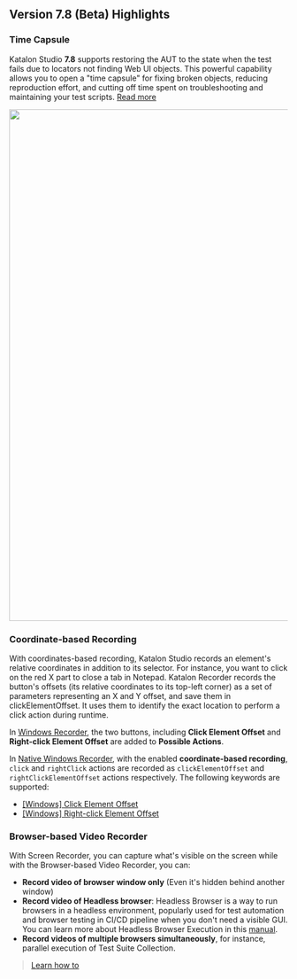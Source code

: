 ## Version 7.8 (Beta) Highlights

### Time Capsule 

Katalon Studio **7.8** supports restoring the AUT to the state when the test fails due to locators not finding Web UI objects. This powerful capability allows you to open a "time capsule" for fixing broken objects, reducing reproduction effort, and cutting off time spent on troubleshooting and maintaining your test scripts. [Read more](https://docs.katalon.com/katalon-studio/docs/time-capsule.html)

<img src="https://github.com/katalon-studio/docs-images/raw/master/katalon-studio/docs/time-capsule/test-suite-fail.gif" width=924>

### Coordinate-based Recording

With coordinates-based recording, Katalon Studio records an element's relative coordinates in addition to its selector. For instance, you want to click on the red X part to close a tab in Notepad. Katalon Recorder records the button's offsets (its relative coordinates to its top-left corner) as a set of parameters representing an X and Y offset, and save them in clickElementOffset. It uses them to identify the exact location to perform a click action during runtime.

In [Windows Recorder](https://docs.katalon.com/katalon-studio/docs/windows-recorder-tutorials.html), the two buttons, including **Click Element Offset** and **Right-click Element Offset** are added to **Possible Actions**.

In [Native Windows Recorder](https://docs.katalon.com/katalon-studio/docs/windows-recorder-tutorials.html), with the enabled **coordinate-based recording**, `click` and `rightClick` actions are recorded as `clickElementOffset` and `rightClickElementOffset` actions respectively. The following keywords are supported: 

* [[Windows] Click Element Offset](https://docs.katalon.com/katalon-studio/docs/windows-kw-click-element-offset.html)
* [[Windows] Right-click Element Offset](https://docs.katalon.com/katalon-studio/docs/windows-kw-rightclick-element-offset.html)

### Browser-based Video Recorder

With Screen Recorder, you can capture what's visible on the screen while with the Browser-based Video Recorder, you can:

* **Record video of browser window only** (Even it's hidden behind another window)
* **Record video of Headless browser**: Headless Browser is a way to run browsers in a headless environment, popularly used for test automation and browser testing in CI/CD pipeline when you don't need a visible GUI. You can learn more about Headless Browser Execution in this [manual](https://docs.katalon.com/katalon-studio/docs/headless-browsers-execution.html).
* **Record videos of multiple browsers simultaneously**, for instance, parallel execution of Test Suite Collection.

> [Learn how to ](https://docs.katalon.com/katalon-studio/docs/screenshots-videos.html#browser-based-video-recorder)

